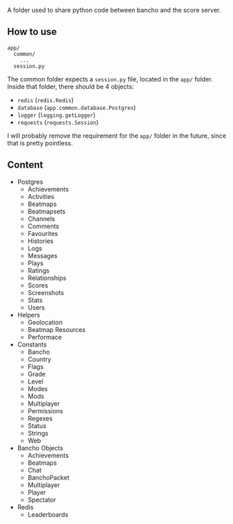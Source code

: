 
A folder used to share python code between bancho and the score server.

## How to use

```
app/
  common/
    ...
  session.py
```

The common folder expects a `session.py` file, located in the `app/` folder.
Inside that folder, there should be 4 objects:

- `redis` (`redis.Redis`)
- `database` (`app.common.database.Postgres`)
- `logger` (`logging.getLogger`)
- `requests` (`requests.Session`)

I will probably remove the requirement for the `app/` folder in the future, since that is pretty pointless.

## Content

- Postgres
    - Achievements
    - Activities
    - Beatmaps
    - Beatmapsets
    - Channels
    - Comments
    - Favourites
    - Histories
    - Logs
    - Messages
    - Plays
    - Ratings
    - Relationships
    - Scores
    - Screenshots
    - Stats
    - Users
- Helpers
    - Geolocation
    - Beatmap Resources
    - Performace
- Constants
    - Bancho
    - Country
    - Flags
    - Grade
    - Level
    - Modes
    - Mods
    - Multiplayer
    - Permissions
    - Regexes
    - Status
    - Strings
    - Web
- Bancho Objects
    - Achievements
    - Beatmaps
    - Chat
    - BanchoPacket
    - Multiplayer
    - Player
    - Spectator
- Redis
    - Leaderboards

